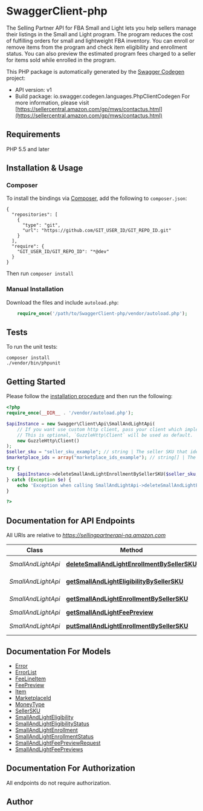 # SwaggerClient-php
The Selling Partner API for FBA Small and Light lets you help sellers manage their listings in the Small and Light program. The program reduces the cost of fulfilling orders for small and lightweight FBA inventory. You can enroll or remove items from the program and check item eligibility and enrollment status. You can also preview the estimated program fees charged to a seller for items sold while enrolled in the program.

This PHP package is automatically generated by the [Swagger Codegen](https://github.com/swagger-api/swagger-codegen) project:

- API version: v1
- Build package: io.swagger.codegen.languages.PhpClientCodegen
For more information, please visit [https://sellercentral.amazon.com/gp/mws/contactus.html](https://sellercentral.amazon.com/gp/mws/contactus.html)

## Requirements

PHP 5.5 and later

## Installation & Usage
### Composer

To install the bindings via [Composer](http://getcomposer.org/), add the following to `composer.json`:

```
{
  "repositories": [
    {
      "type": "git",
      "url": "https://github.com/GIT_USER_ID/GIT_REPO_ID.git"
    }
  ],
  "require": {
    "GIT_USER_ID/GIT_REPO_ID": "*@dev"
  }
}
```

Then run `composer install`

### Manual Installation

Download the files and include `autoload.php`:

```php
    require_once('/path/to/SwaggerClient-php/vendor/autoload.php');
```

## Tests

To run the unit tests:

```
composer install
./vendor/bin/phpunit
```

## Getting Started

Please follow the [installation procedure](#installation--usage) and then run the following:

```php
<?php
require_once(__DIR__ . '/vendor/autoload.php');

$apiInstance = new Swagger\Client\Api\SmallAndLightApi(
    // If you want use custom http client, pass your client which implements `GuzzleHttp\ClientInterface`.
    // This is optional, `GuzzleHttp\Client` will be used as default.
    new GuzzleHttp\Client()
);
$seller_sku = "seller_sku_example"; // string | The seller SKU that identifies the item.
$marketplace_ids = array("marketplace_ids_example"); // string[] | The marketplace in which to remove the item from the Small and Light program. Note: Accepts a single marketplace only.

try {
    $apiInstance->deleteSmallAndLightEnrollmentBySellerSKU($seller_sku, $marketplace_ids);
} catch (Exception $e) {
    echo 'Exception when calling SmallAndLightApi->deleteSmallAndLightEnrollmentBySellerSKU: ', $e->getMessage(), PHP_EOL;
}

?>
```

## Documentation for API Endpoints

All URIs are relative to *https://sellingpartnerapi-na.amazon.com*

Class | Method | HTTP request | Description
------------ | ------------- | ------------- | -------------
*SmallAndLightApi* | [**deleteSmallAndLightEnrollmentBySellerSKU**](docs/Api/SmallAndLightApi.md#deletesmallandlightenrollmentbysellersku) | **DELETE** /fba/smallAndLight/v1/enrollments/{sellerSKU} | 
*SmallAndLightApi* | [**getSmallAndLightEligibilityBySellerSKU**](docs/Api/SmallAndLightApi.md#getsmallandlighteligibilitybysellersku) | **GET** /fba/smallAndLight/v1/eligibilities/{sellerSKU} | 
*SmallAndLightApi* | [**getSmallAndLightEnrollmentBySellerSKU**](docs/Api/SmallAndLightApi.md#getsmallandlightenrollmentbysellersku) | **GET** /fba/smallAndLight/v1/enrollments/{sellerSKU} | 
*SmallAndLightApi* | [**getSmallAndLightFeePreview**](docs/Api/SmallAndLightApi.md#getsmallandlightfeepreview) | **POST** /fba/smallAndLight/v1/feePreviews | 
*SmallAndLightApi* | [**putSmallAndLightEnrollmentBySellerSKU**](docs/Api/SmallAndLightApi.md#putsmallandlightenrollmentbysellersku) | **PUT** /fba/smallAndLight/v1/enrollments/{sellerSKU} | 


## Documentation For Models

 - [Error](docs/Model/Error.md)
 - [ErrorList](docs/Model/ErrorList.md)
 - [FeeLineItem](docs/Model/FeeLineItem.md)
 - [FeePreview](docs/Model/FeePreview.md)
 - [Item](docs/Model/Item.md)
 - [MarketplaceId](docs/Model/MarketplaceId.md)
 - [MoneyType](docs/Model/MoneyType.md)
 - [SellerSKU](docs/Model/SellerSKU.md)
 - [SmallAndLightEligibility](docs/Model/SmallAndLightEligibility.md)
 - [SmallAndLightEligibilityStatus](docs/Model/SmallAndLightEligibilityStatus.md)
 - [SmallAndLightEnrollment](docs/Model/SmallAndLightEnrollment.md)
 - [SmallAndLightEnrollmentStatus](docs/Model/SmallAndLightEnrollmentStatus.md)
 - [SmallAndLightFeePreviewRequest](docs/Model/SmallAndLightFeePreviewRequest.md)
 - [SmallAndLightFeePreviews](docs/Model/SmallAndLightFeePreviews.md)


## Documentation For Authorization

 All endpoints do not require authorization.


## Author




